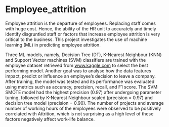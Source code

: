 # Employee_attrition
Employee attrition is the departure of employees. Replacing staff comes with huge cost. Hence, the ability of the HR unit to accurately and timely identify disgruntled staff or factors that increase employee attrition is very critical to the business. This project investigates the use of machine learning (ML) in predicting employee attrition.

Three ML models, namely, Decision Tree (DT), K-Nearest Neighbour (KNN) and Support Vector machines (SVM) classifiers are trained with the employee dataset retrieved from www.kaggle.com to select the best performing model. Another goal was to analyse how the data features impact, predict or influence an employee’s decision to leave a company. After training, the model was tested and its performance was evaluated using metrics such as accuracy, precision, recall, and F1 score. The SVM SMOTE model had the highest precision (0.97) after undergoing parameter tuning, followed by K-Nearest Neighbour scaled (precision = 0.97) and decision tree model (precision = 0.90). The number of projects and average number of working hours of the employees were observed to be positively correlated with Attrition, which is not surprising as a high level of these factors negatively affect work-life balance.
